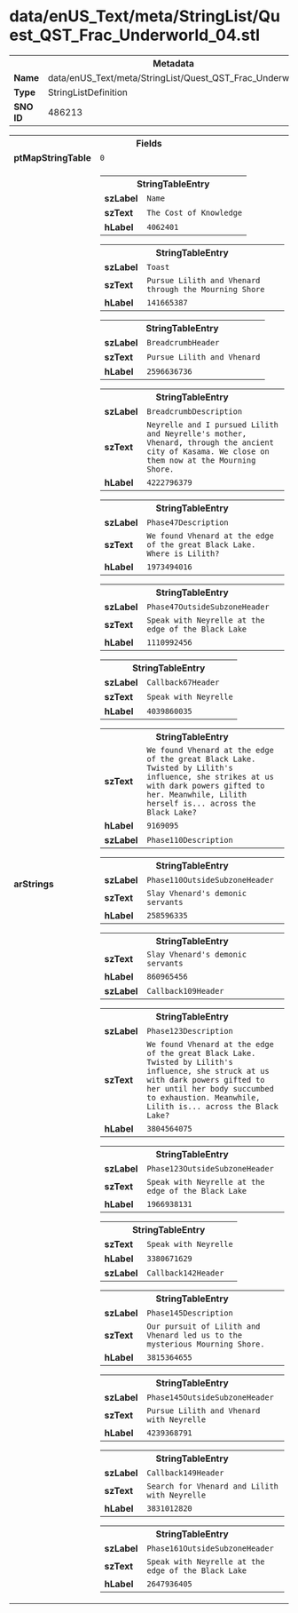 <h1>data/enUS_Text/meta/StringList/Quest_QST_Frac_Underworld_04.stl</h1><table><tr><th colspan="100%">Metadata</th></tr><tr><td><b>Name</b></td><td>data/enUS_Text/meta/StringList/Quest_QST_Frac_Underworld_04.stl</td></tr><tr><td><b>Type</b></td><td>StringListDefinition</td></tr><tr><td><b>SNO ID</b></td><td>486213</td></tr></table>

<table><tr><th colspan="100%">Fields</th></tr><tr><td><b>ptMapStringTable</b></td><td><code>0</code></td></tr><tr><td><b>arStrings</b></td><td><table><tr><th colspan="100%">StringTableEntry</th></tr><tr><td><b>szLabel</b></td><td><code>Name</code></td></tr><tr><td><b>szText</b></td><td><code>The Cost of Knowledge</code></td></tr><tr><td><b>hLabel</b></td><td><code>4062401</code></td></tr></table>


<table><tr><th colspan="100%">StringTableEntry</th></tr><tr><td><b>szLabel</b></td><td><code>Toast</code></td></tr><tr><td><b>szText</b></td><td><code>Pursue Lilith and Vhenard through the Mourning Shore</code></td></tr><tr><td><b>hLabel</b></td><td><code>141665387</code></td></tr></table>


<table><tr><th colspan="100%">StringTableEntry</th></tr><tr><td><b>szLabel</b></td><td><code>BreadcrumbHeader</code></td></tr><tr><td><b>szText</b></td><td><code>Pursue Lilith and Vhenard</code></td></tr><tr><td><b>hLabel</b></td><td><code>2596636736</code></td></tr></table>


<table><tr><th colspan="100%">StringTableEntry</th></tr><tr><td><b>szLabel</b></td><td><code>BreadcrumbDescription</code></td></tr><tr><td><b>szText</b></td><td><code>Neyrelle and I pursued Lilith and Neyrelle's mother, Vhenard, through the ancient city of Kasama. We close on them now at the Mourning Shore.</code></td></tr><tr><td><b>hLabel</b></td><td><code>4222796379</code></td></tr></table>


<table><tr><th colspan="100%">StringTableEntry</th></tr><tr><td><b>szLabel</b></td><td><code>Phase47Description</code></td></tr><tr><td><b>szText</b></td><td><code>We found Vhenard at the edge of the great Black Lake. Where is Lilith?</code></td></tr><tr><td><b>hLabel</b></td><td><code>1973494016</code></td></tr></table>


<table><tr><th colspan="100%">StringTableEntry</th></tr><tr><td><b>szLabel</b></td><td><code>Phase47OutsideSubzoneHeader</code></td></tr><tr><td><b>szText</b></td><td><code>Speak with Neyrelle at the edge of the Black Lake</code></td></tr><tr><td><b>hLabel</b></td><td><code>1110992456</code></td></tr></table>


<table><tr><th colspan="100%">StringTableEntry</th></tr><tr><td><b>szLabel</b></td><td><code>Callback67Header</code></td></tr><tr><td><b>szText</b></td><td><code>Speak with Neyrelle</code></td></tr><tr><td><b>hLabel</b></td><td><code>4039860035</code></td></tr></table>


<table><tr><th colspan="100%">StringTableEntry</th></tr><tr><td><b>szText</b></td><td><code>We found Vhenard at the edge of the great Black Lake. Twisted by Lilith's influence, she strikes at us with dark powers gifted to her. Meanwhile, Lilith herself is... across the Black Lake?</code></td></tr><tr><td><b>hLabel</b></td><td><code>9169095</code></td></tr><tr><td><b>szLabel</b></td><td><code>Phase110Description</code></td></tr></table>


<table><tr><th colspan="100%">StringTableEntry</th></tr><tr><td><b>szLabel</b></td><td><code>Phase110OutsideSubzoneHeader</code></td></tr><tr><td><b>szText</b></td><td><code>Slay Vhenard's demonic servants</code></td></tr><tr><td><b>hLabel</b></td><td><code>258596335</code></td></tr></table>


<table><tr><th colspan="100%">StringTableEntry</th></tr><tr><td><b>szText</b></td><td><code>Slay Vhenard's demonic servants</code></td></tr><tr><td><b>hLabel</b></td><td><code>860965456</code></td></tr><tr><td><b>szLabel</b></td><td><code>Callback109Header</code></td></tr></table>


<table><tr><th colspan="100%">StringTableEntry</th></tr><tr><td><b>szLabel</b></td><td><code>Phase123Description</code></td></tr><tr><td><b>szText</b></td><td><code>We found Vhenard at the edge of the great Black Lake. Twisted by Lilith's influence, she struck at us with dark powers gifted to her until her body succumbed to exhaustion. Meanwhile, Lilith is... across the Black Lake?</code></td></tr><tr><td><b>hLabel</b></td><td><code>3804564075</code></td></tr></table>


<table><tr><th colspan="100%">StringTableEntry</th></tr><tr><td><b>szLabel</b></td><td><code>Phase123OutsideSubzoneHeader</code></td></tr><tr><td><b>szText</b></td><td><code>Speak with Neyrelle at the edge of the Black Lake</code></td></tr><tr><td><b>hLabel</b></td><td><code>1966938131</code></td></tr></table>


<table><tr><th colspan="100%">StringTableEntry</th></tr><tr><td><b>szText</b></td><td><code>Speak with Neyrelle</code></td></tr><tr><td><b>hLabel</b></td><td><code>3380671629</code></td></tr><tr><td><b>szLabel</b></td><td><code>Callback142Header</code></td></tr></table>


<table><tr><th colspan="100%">StringTableEntry</th></tr><tr><td><b>szLabel</b></td><td><code>Phase145Description</code></td></tr><tr><td><b>szText</b></td><td><code>Our pursuit of Lilith and Vhenard led us to the mysterious Mourning Shore.</code></td></tr><tr><td><b>hLabel</b></td><td><code>3815364655</code></td></tr></table>


<table><tr><th colspan="100%">StringTableEntry</th></tr><tr><td><b>szLabel</b></td><td><code>Phase145OutsideSubzoneHeader</code></td></tr><tr><td><b>szText</b></td><td><code>Pursue Lilith and Vhenard with Neyrelle</code></td></tr><tr><td><b>hLabel</b></td><td><code>4239368791</code></td></tr></table>


<table><tr><th colspan="100%">StringTableEntry</th></tr><tr><td><b>szLabel</b></td><td><code>Callback149Header</code></td></tr><tr><td><b>szText</b></td><td><code>Search for Vhenard and Lilith with Neyrelle</code></td></tr><tr><td><b>hLabel</b></td><td><code>3831012820</code></td></tr></table>


<table><tr><th colspan="100%">StringTableEntry</th></tr><tr><td><b>szLabel</b></td><td><code>Phase161OutsideSubzoneHeader</code></td></tr><tr><td><b>szText</b></td><td><code>Speak with Neyrelle at the edge of the Black Lake</code></td></tr><tr><td><b>hLabel</b></td><td><code>2647936405</code></td></tr></table>


</td></tr></table>

